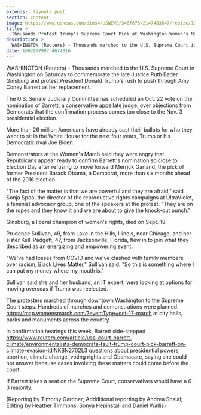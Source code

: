 ```yaml
--- 
extends: _layouts.post 
section: content 
image: https://www.usnews.com/dims4/USNEWS/346f673/2147483647/resize/1200x%3E/quality/85/?url=http%3A%2F%2Fmedia.beam.usnews.com%2F09%2F32f9d1dca03645383b2f18d1a24860%2Ftag%3Areuters.com%2C2020%3Anewsml_LYNXMPEG9G0OK%3A12020-10-17T210603Z_1_LYNXMPEG9G0OK_RTROPTP_3_USA-COURT-BARRETT-PROTEST.JPG 
title: > 
  Thousands Protest Trump's Supreme Court Pick at Washington Women's March 
description: > 
  WASHINGTON (Reuters) - Thousands marched to the U.S. Supreme Court in Washington on Saturday to commemorate the late Justice Ruth Bader Ginsburg and protest President Donald Trump's rush to push through Amy Coney Barrett as her replacement.Ginsburg, a liberal champion of women's rights, died on Sept. 18.Sullivan said she and her husband, an IT expert, were looking at options for moving overseas if Trump was reelected.The protesters marched through downtown Washington to the Supreme Court steps.If Barrett takes a seat on the Supreme Court, conservatives would have a 6-3 majority. 
date: 1602977997.4674816 
--- 
```

WASHINGTON (Reuters) - Thousands marched to the U.S. Supreme Court in Washington on Saturday to commemorate the late Justice Ruth Bader Ginsburg and protest President Donald Trump's rush to push through Amy Coney Barrett as her replacement.

The U.S. Senate Judiciary Committee has scheduled an Oct. 22 vote on the nomination of Barrett, a conservative appellate judge, over objections from Democrats that the confirmation process comes too close to the Nov. 3 presidential election.

More than 26 million Americans have already cast their ballots for who they want to sit in the White House for the next four years, Trump or his Democratic rival Joe Biden.

Demonstrators at the Women's March said they were angry that Republicans appear ready to confirm Barrett's nomination so close to Election Day after refusing to move forward Merrick Garland, the pick of former President Barack Obama, a Democrat, more than six months ahead of the 2016 election.

"The fact of the matter is that we are powerful and they are afraid," said Sonja Spoo, the director of the reproductive rights campaigns at UltraViolet, a feminist advocacy group, one of the speakers at the protest. "They are on the ropes and they know it and we are about to give the knock-out punch."

Ginsburg, a liberal champion of women's rights, died on Sept. 18.

Prudence Sullivan, 49, from Lake in the Hills, Illinois, near Chicago, and her sister Kelli Padgett, 47, from Jacksonville, Florida, flew in to join what they described as an energizing and empowering event.

"We've had losses from COVID and we've clashed with family members over racism, Black Lives Matter," Sullivan said. "So this is something where I can put my money where my mouth is."

Sullivan said she and her husband, an IT expert, were looking at options for moving overseas if Trump was reelected.

The protesters marched through downtown Washington to the Supreme Court steps. Hundreds of marches and demonstrations were planned https://map.womensmarch.com/?eventType=oct-17-march at city halls, parks and monuments across the country.

In confirmation hearings this week, Barrett side-stepped https://www.reuters.com/article/usa-court-barrett-climate/environmentalists-democrats-fault-trump-court-pick-barrett-on-climate-evasion-idINKBN2702L3 questions about presidential powers, abortion, climate change, voting rights and Obamacare, saying she could not answer because cases involving these matters could come before the court.

If Barrett takes a seat on the Supreme Court, conservatives would have a 6-3 majority.

(Reporting by Timothy Gardner; Addditional reporting by Andrea Shalal; Editing by Heather Timmons, Sonya Hepinstall and Daniel Wallis)